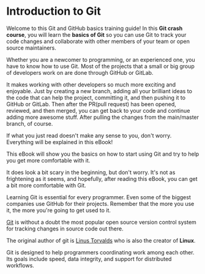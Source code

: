 # Introduction to Git

Welcome to this Git and GitHub basics training guide! In this **Git crash course**, you will learn the **basics of Git** so you can use Git to track your code changes and collaborate with other members of your team or open source maintainers.

Whether you are a newcomer to programming, or an experienced one, you have to know how to use Git. Most of the projects that a small or big group of developers work on are done through GitHub or GitLab.

It makes working with other developers so much more exciting and enjoyable. Just by creating a new branch, adding all your brilliant ideas to the code that can help the project, committing it, and then pushing it to GitHub or GitLab. Then after the PR(pull request) has been opened, reviewed, and then merged, you can get back to your code and continue adding more awesome stuff. After pulling the changes from the main/master branch, of course.

If what you just read doesn't make any sense to you, don't worry. Everything will be explained in this eBook!

This eBook will show you the basics on how to start using Git and try to help you get more comfortable with it. 

It does look a bit scary in the beginning, but don't worry. It's not as frightening as it seems, and hopefully, after reading this eBook, you can get a bit more comfortable with Git.

Learning Git is essential for every programmer. Even some of the biggest companies use GitHub for their projects. Remember that the more you use it, the more you're going to get used to it.

[Git](https://git-scm.com/) is without a doubt the most popular open source version control system for tracking changes in source code out there.

The original author of git is [Linus Torvalds](https://en.wikipedia.org/wiki/Linus_Torvalds) who is also the creator of **Linux**.

Git is designed to help programmers coordinating work among each other. Its goals include speed, data integrity, and support for distributed workflows.